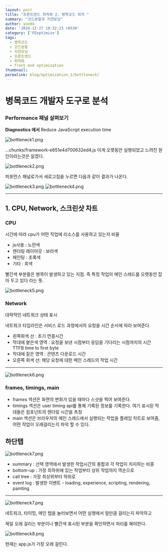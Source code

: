 ```yaml
---
layout: post
title: "프론트엔드 최적화 2. 병목코드 퇴치 "
summary: "코드분할과 지연로딩"
author: yoo94
date: '2024-12-27 10:32:23 +0530'
category: ['FEoptimize']
tags:
  - 병목코드
  - 코드분할
  - 지연로딩
  - 프론트엔드
  - 최적화
  - front end optimization
thumbnail: 
permalink: blog/optimization_1/bottleneck/
---
```


# 병목코드 개발자 도구로 분석

### Performance 패널 살펴보기

**Diagnostics 에서** Reduce JavaScript execution time

<img src="/blog/postImg/bottleneck1.png" alt="bottleneck1.png" style="max-width:100%;">

…chunks/framework-e651e4d700632ed4.js 이게 오랫동안 실행되었고 느려진 원인이라는것은 알겠다.

<img src="/blog/postImg/bottleneck2.png" alt="bottleneck2.png" style="max-width:100%;">

퍼포먼스 패널로가서 새로고침을 누르면 다음과 같이 결과가 나온다.

<img src="/blog/postImg/bottleneck3.png" alt="bottleneck3.png" style="max-width:100%;">

<img src="/blog/postImg/bottleneck4.png" alt="bottleneck4.png" style="max-width:100%;">

---

## 1. CPU, Network, 스크린샷 차트

### CPU

시간에 따라 cpu가 어떤 작업에 리소스를 사용하고 있는지 비율

- js사용 : 노란색
- 렌더링 레이아웃 : 보라색
- 페인팅 : 초록색
- 기타 : 회색

빨간색 부분들은 병목이 발생하고 있는 지점. 즉 특정 작업이 메인 스레드를 오랫동안 잡아 두고 있다 라는 뜻.

<img src="/blog/postImg/bottleneck5.png" alt="bottleneck5.png" style="max-width:100%;">

### Network

대략적인 네트워크 상태 표시

네트워크 타임라인은 서비스 로드 과정에서의 요청을 시간 순서에 따라 보여준다.

- 왼쪽회색 선 : 초기 연결시간
- 막대에 옅은색 영역 : 요청을 보낸 시점부터 응담을 기다리는 시점까지의 시간 TTFB time to first byte
- 막대에 짙은 영역 : 콘텐츠 다운로드 시간
- 오른쪽 회색 선: 해당 요청에 대한 메인 스레드의 작업 시간

---

<img src="/blog/postImg/bottleneck6.png" alt="bottleneck6.png" style="max-width:100%;">

### frames, timings, main

- frames 섹션은 화면의 변화가 있을 때마다 스샷을 찍어 보여준다.
- timings 섹션은 user timing api롤 통해 기록된 정보를 기록한다. 여기 표시된 막대들은 컴포넌트의 렌더링 시간을 측정
- main 섹션은 브라우저의 메인 스레드에서 실행되는 작업을 플레임 차트로 보여줌, 어떤 작업이 오래걸리는지 파악 할 수 있다.

## 하단탭

<img src="/blog/postImg/bottleneck7.png" alt="bottleneck7.png" style="max-width:100%;">

- summary : 선택 영역에서 발생한 작업시간의 총합과 각 작업이 차지하는 비중
- bottom-up : 가장 최하위에 있는 작업부터 상위 작업까지 역순으로
- call tree : 가장 최상위부터 하위로
- event log : 발생한 이벤트 - loading, experience, scripting, rendering, painting

---

<img src="/blog/postImg/bottleneck7.png" alt="bottleneck7.png" style="max-width:100%;">

네트워크, 타이밍, 메인 탭을 눌러보면서 어떤 실행에서 얼만큼 걸리는지 파악하고

제일 오래 걸리는 부분이나 빨간색 표시된 부분을 확인하면서 처리를 해야한다.

<img src="/blog/postImg/bottleneck8.png" alt="bottleneck8.png" style="max-width:100%;">

현재는 app.js가 가장 오래 걸린다.
